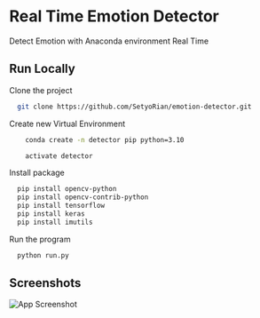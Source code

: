 
# Real Time Emotion Detector

Detect Emotion with Anaconda environment Real Time


## Run Locally

Clone the project

```bash
  git clone https://github.com/SetyoRian/emotion-detector.git
```

Create new Virtual Environment
```bash
    conda create -n detector pip python=3.10

    activate detector
```

Install package

```bash
  pip install opencv-python
  pip install opencv-contrib-python
  pip install tensorflow
  pip install keras
  pip install imutils 
```

Run the program

```bash
  python run.py
```



## Screenshots

![App Screenshot](https://via.placeholder.com/468x300?text=App+Screenshot+Here)

